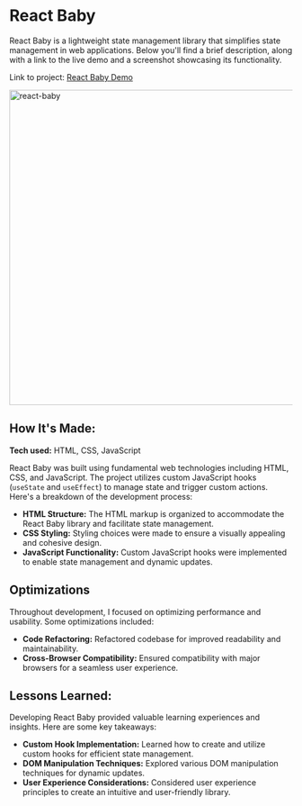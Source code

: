 # React Baby

React Baby is a lightweight state management library that simplifies state management in web applications. Below you'll find a brief description, along with a link to the live demo and a screenshot showcasing its functionality.

Link to project: [React Baby Demo](http://reactbaby.neontomo.com)

<img width="560" alt="react-baby" src="https://github.com/neontomo/react-baby/assets/105588693/7dd4e6af-8ca0-4b73-a772-43b866b053ae">


## How It's Made:

**Tech used:** HTML, CSS, JavaScript

React Baby was built using fundamental web technologies including HTML, CSS, and JavaScript. The project utilizes custom JavaScript hooks (`useState` and `useEffect`) to manage state and trigger custom actions. Here's a breakdown of the development process:

- **HTML Structure:** The HTML markup is organized to accommodate the React Baby library and facilitate state management.
- **CSS Styling:** Styling choices were made to ensure a visually appealing and cohesive design.
- **JavaScript Functionality:** Custom JavaScript hooks were implemented to enable state management and dynamic updates.

## Optimizations

Throughout development, I focused on optimizing performance and usability. Some optimizations included:

- **Code Refactoring:** Refactored codebase for improved readability and maintainability.
- **Cross-Browser Compatibility:** Ensured compatibility with major browsers for a seamless user experience.

## Lessons Learned:

Developing React Baby provided valuable learning experiences and insights. Here are some key takeaways:

- **Custom Hook Implementation:** Learned how to create and utilize custom hooks for efficient state management.
- **DOM Manipulation Techniques:** Explored various DOM manipulation techniques for dynamic updates.
- **User Experience Considerations:** Considered user experience principles to create an intuitive and user-friendly library.

